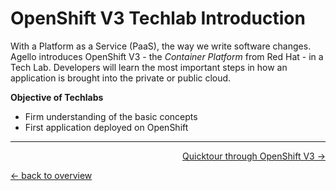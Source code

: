 # OpenShift V3 Techlab Introduction

With a Platform as a Service (PaaS), the way we write software changes. Agello introduces OpenShift V3 - the *Container Platform* from Red Hat - in a Tech Lab. Developers will learn the most important steps in how an application is brought into the private or public cloud.

**Objective of Techlabs**
- Firm understanding of the basic concepts
- First application deployed on OpenShift

---

<p width = "100px" align = "right"><a href="01_quicktour.md"> Quicktour through OpenShift V3 → </a> </p>

[← back to overview](../README.md)

